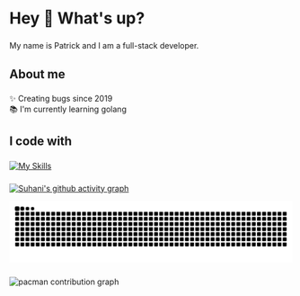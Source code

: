 <h1 align="left">Hey 👋 What's up?</h1>

###

<p align="left">My name is Patrick and I am a full-stack developer.</p>

###

<h2 align="left">About me</h2>

###

<p align="left">✨ Creating bugs since 2019<br>📚 I'm currently learning golang</p>

###

<h2 align="left">I code with</h2>

###

[![My Skills](https://skillicons.dev/icons?i=nextjs,react,tailwindcss,nestjs,golang,typescript,docker,nodejs,postgresql,elysia,express,javascript,linux)](https://skillicons.dev)

###
  [![Suhani's github activity graph](https://github-readme-activity-graph.vercel.app/graph?username=trickqz&theme=react&show_icons=true&hide_border=true&layout=compact)](https://github.com/suhaanigurjar/github-readme-activity-graph)

<img src="https://raw.githubusercontent.com/trickqz/trickqz/output/snake.svg" alt="Snake animation" />

###

<picture>
  <source media="(prefers-color-scheme: dark)" srcset="https://raw.githubusercontent.com/trickqz/trickqz/output/pacman-contribution-graph-dark.svg">
  <source media="(prefers-color-scheme: light)" srcset="https://raw.githubusercontent.com/trickqz/trickqz/output/pacman-contribution-graph.svg">
  <img alt="pacman contribution graph" src="https://raw.githubusercontent.com/trickqz/trickqz/output/pacman-contribution-graph.svg">
</picture>
